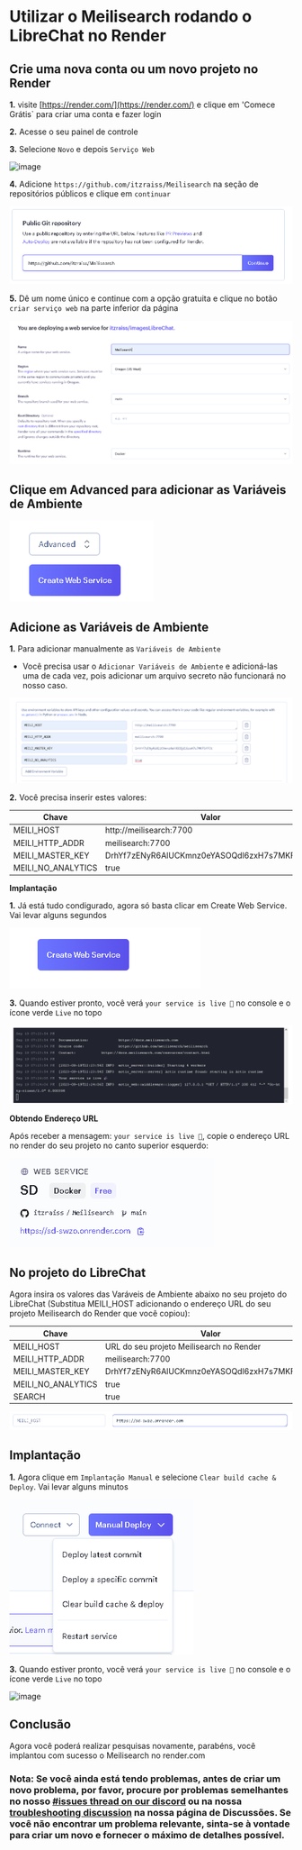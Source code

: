 # Utilizar o Meilisearch rodando o LibreChat no Render

## Crie uma nova conta ou um novo projeto no Render

**1.** visite [https://render.com/](https://render.com/) e clique em 'Comece Grátis` para criar uma conta e fazer login

**2.** Acesse o seu painel de controle

**3.** Selecione `Novo` e depois `Serviço Web`
  
  ![image](https://github.com/fuegovic/LibreChat/assets/32828263/4edeceaf-6032-4bd0-9575-0dda76fd9958)

**4.** Adicione `https://github.com/itzraiss/Meilisearch` na seção de repositórios públicos e clique em `continuar`
  
  ![image](https://github.com/itzraiss/images/blob/main/Captura%20de%20tela%202023-09-19%20184044.png)

**5.** Dê um nome único e continue com a opção gratuita e clique no botão `criar serviço web` na parte inferior da página
  
  ![image](https://github.com/itzraiss/images/blob/main/Captura%20de%20tela%202023-09-19%20185545.png)

## Clique em Advanced para adicionar as Variáveis de Ambiente  
  ![image](https://github.com/itzraiss/images/blob/main/imagem_2023-09-19_185841007.png)

## Adicione as Variáveis de Ambiente

**1.** Para adicionar manualmente as `Variáveis de Ambiente`
  - Você precisa usar o `Adicionar Variáveis de Ambiente` e adicioná-las uma de cada vez, pois adicionar um arquivo secreto não funcionará no nosso caso.

  ![image](https://github.com/itzraiss/images/blob/main/Captura%20de%20tela%202023-09-19%20184259.png)

**2.** Você precisa inserir estes valores:

| Chave | Valor |
| --- | --- |
| MEILI_HOST | http://meilisearch:7700 |
| MEILI_HTTP_ADDR | meilisearch:7700 |
| MEILI_MASTER_KEY | DrhYf7zENyR6AlUCKmnz0eYASOQdl6zxH7s7MKFSfFCt | 
| MEILI_NO_ANALYTICS | true |

**Implantação**

**1.** Já está tudo condigurado, agora só basta clicar em Create Web Service. Vai levar alguns segundos

  ![image](https://github.com/itzraiss/images/blob/main/Captura%20de%20tela%202023-09-19%20184303.png)

**3.** Quando estiver pronto, você verá `your service is live 🎉` no console e o ícone verde `Live` no topo

  ![image](https://github.com/itzraiss/images/blob/main/imagem_2023-09-19_192433154.png)


**Obtendo Endereço URL**

Após receber a mensagem: `your service is live 🎉`, copie o endereço URL no render do seu projeto no canto superior esquerdo:

  ![image](https://github.com/itzraiss/images/blob/main/Captura%20de%20tela%202023-09-19%20184509.png)

## No projeto do LibreChat

Agora insira os valores das Varáveis de Ambiente abaixo no seu projeto do LibreChat (Substitua MEILI_HOST adicionando o endereço URL do seu projeto Meilisearch do Render que você copiou):

| Chave | Valor |
| --- | --- |
| MEILI_HOST | URL do seu projeto Meilisearch no Render|
| MEILI_HTTP_ADDR | meilisearch:7700 |
| MEILI_MASTER_KEY | DrhYf7zENyR6AlUCKmnz0eYASOQdl6zxH7s7MKFSfFCt | 
| MEILI_NO_ANALYTICS | true |
| SEARCH | true |

  ![image](https://github.com/itzraiss/images/blob/main/imagem_2023-09-19_190801655.png)

## Implantação

**1.** Agora clique em `Implantação Manual` e selecione `Clear build cache & Deploy`. Vai levar alguns minutos

  ![image](https://github.com/itzraiss/images/blob/main/Captura%20de%20tela%202023-09-19%20193702.png)

**3.** Quando estiver pronto, você verá `your service is live 🎉` no console e o ícone verde `Live` no topo

  ![image](https://github.com/fuegovic/LibreChat/assets/32828263/c200e052-8a12-46b2-9f64-b3cdff146980)

## Conclusão
Agora você poderá realizar pesquisas novamente, parabéns, você implantou com sucesso o Meilisearch no render.com

### Nota: Se você ainda está tendo problemas, antes de criar um novo problema, por favor, procure por problemas semelhantes no nosso [#issues thread on our discord](https://discord.gg/weqZFtD9C4) ou na nossa [troubleshooting discussion](https://github.com/danny-avila/LibreChat/discussions/categories/troubleshooting) na nossa página de Discussões. Se você não encontrar um problema relevante, sinta-se à vontade para criar um novo e fornecer o máximo de detalhes possível.
